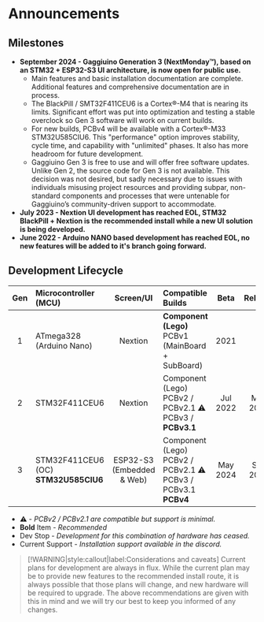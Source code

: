 # Announcements

<!-- panels:start -->
<!-- panels:title -->
## Milestones
<!-- div:panels -->
* __September 2024 - Gaggiuino Generation 3 (NextMonday&trade;), based on an STM32 + ESP32-S3 UI architecture, is now open for public use.__  
    * Main features and basic installation documentation are complete. Additional features and comprehensive documentation are in process.  
    * The BlackPill / SMT32F411CEU6 is a Cortex&reg;-M4 that is nearing its limits. Significant effort was put into optimization and testing a stable overclock so Gen 3 software will work on current builds.
    * For new builds, PCBv4 will be available with a Cortex&reg;-M33 STM32U585CIU6. This "performance" option improves stability, cycle time, and capability with "unlimited" phases. It also has more headroom for future development. 
    * Gaggiuino Gen 3 is free to use and will offer free software updates. Unlike Gen 2, the source code for Gen 3 is not available. This decision was not desired, but sadly necessary due to issues with individuals misusing project resources and providing subpar, non-standard components and processes that were untenable for Gaggiuino’s community-driven support to accommodate.
* __July 2023 - Nextion UI development has reached EOL, STM32 BlackPill + Nextion is the recommended install while a new UI solution is being developed.__ 
* __June 2022 - Arduino NANO based development has reached EOL, no new features will be added to it's branch going forward.__ 
<!-- panels:end -->

## Development Lifecycle
>
Gen| Microcontroller (MCU)                  | Screen/UI| Compatible Builds                                                     |Beta    | Release  |Last Commit   | Current Support  | 
:-:|:---------------------------------------|:--------:|:----------------------------------------------------------------------|:------:|:--------:|:------------:|:----------------:|
1  |ATmega328<br/> (Arduino Nano)           |Nextion   |**Component (Lego)**<br/>PCBv1<br/>(MainBoard + SubBoard)              |2021    | -        |Sep 2022      |:x:               |
2  |STM32F411CEU6                           |Nextion   |Component (Lego)<br/>PCBv2 / PCBv2.1 :warning:<br/>PCBv3 / **PCBv3.1** |Jul 2022| May 2023 |Mar 2024      |:heavy_check_mark:| 
3  |STM32F411CEU6 (OC)<br/>**STM32U585CIU6**|ESP32-S3<br/>(Embedded & Web)|Component (Lego)<br/>PCBv2 / PCBv2.1 :warning:<br/>PCBv3 / PCBv3.1<br/>**PCBv4**|May 2024|Sep 2024|-|:heavy_check_mark:|     

>
* :warning: - *PCBv2 / PCBv2.1 are compatible but support is minimal.*
* **Bold** Item - *Recommended*
* Dev Stop - *Development for this combination of hardware has ceased.*
* Current Support - *Installation support available in the discord.*

>[!WARNING|style:callout|label:Considerations and caveats] Current plans for development are always in flux.  While the current plan may be to provide new features to the recommended install route, it is always possible that those plans will change, and new hardware will be required to upgrade.  The above recommendations are given with this in mind and we will try our best to keep you informed of any changes.

